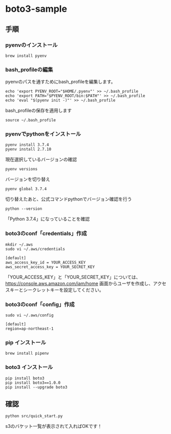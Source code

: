 # boto3-sample

## 手順

### pyenvのインストール

```
brew install pyenv
```

### bash_profileの編集
pyenvのパスを通すためにbash_profileを編集します。
```
echo 'export PYENV_ROOT="$HOME/.pyenv"' >> ~/.bash_profile
echo 'export PATH="$PYENV_ROOT/bin:$PATH"' >> ~/.bash_profile
echo 'eval "$(pyenv init -)"' >> ~/.bash_profile
```

bash_profileの保存を適用します
```
source ~/.bash_profile
```

### pyenvでpythonをインストール
```
pyenv install 3.7.4
pyenv install 2.7.10
```

現在選択しているバージョンの確認
```
pyenv versions
```

バージョンを切り替え
```
pyenv global 3.7.4
```

切り替えたあと、公式コマンドpythonでバージョン確認を行う
```
python --version
```
「Python 3.7.4」になっていることを確認


### boto3のconf「credentials」作成

```
mkdir ~/.aws
sudo vi ~/.aws/credentials
```

```
[default]
aws_access_key_id = YOUR_ACCESS_KEY
aws_secret_access_key = YOUR_SECRET_KEY
```
「YOUR_ACCESS_KEY」と「YOUR_SECRET_KEY」については、https://console.aws.amazon.com/iam/home 画面からユーザを作成し、アクセスキーとシークレットキーを設定してください。

### boto3のconf「config」作成
```
sudo vi ~/.aws/config
```

```
[default]
region=ap-northeast-1
```

### pip インストール
```
brew install pipenv
```

### boto3 インストール
```
pip install boto3
pip install boto3==1.0.0
pip install --upgrade boto3
```

## 確認

```
python src/quick_start.py 
```
s3のバケット一覧が表示されて入ればOKです！
